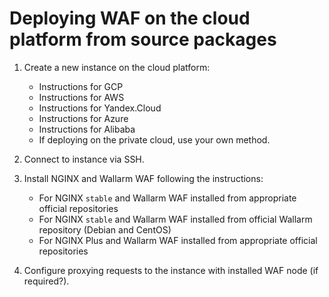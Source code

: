 # Deploying WAF on the cloud platform from source packages

1. Create a new instance on the cloud platform:

   * Instructions for GCP
   * Instructions for AWS
   * Instructions for Yandex.Cloud
   * Instructions for Azure
   * Instructions for Alibaba
   * If deploying on the private cloud, use your own method.
2. Connect to instance via SSH.
3. Install NGINX and Wallarm WAF following the instructions:

   * For NGINX `stable` and Wallarm WAF installed from appropriate official repositories
   * For NGINX `stable` and Wallarm WAF installed from official Wallarm repository (Debian and CentOS)
   * For NGINX Plus and Wallarm WAF installed from appropriate official repositories
4. Configure proxying requests to the instance with installed WAF node (if required?).
